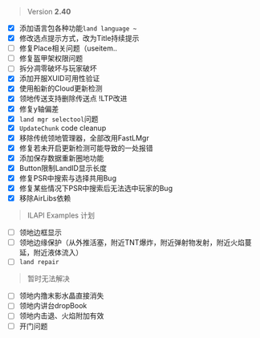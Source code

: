 > Version **2.40**
 - [x] 添加语言包各种功能`land language ~`
 - [x] 修改选点提示方式，改为Title持续提示
 - [ ] 修复Place相关问题（useitem..
 - [ ] 修复盔甲架权限问题
 - [ ] 拆分凋零破坏与玩家破坏
 - [x] 添加开服XUID可用性验证
 - [x] 使用船新的Cloud更新检测
 - [x] 领地传送支持删除传送点 !LTP改进
 - [x] 修复y轴偏差
 - [x] `land mgr selectool`问题
 - [x]  `UpdateChunk` code cleanup
 - [x] 移除传统领地管理器，全部改用FastLMgr
 - [x] 修复若未开启更新检测可能导致的一处报错
 - [x] 添加保存数据重新圈地功能
 - [x] Button限制LandID显示长度
 - [x] 修复PSR中搜索与选择共用Bug
 - [x] 修复某些情况下PSR中搜索后无法选中玩家的Bug
 - [x] 移除AirLibs依赖

> ILAPI Examples 计划
 - [ ] 领地边框显示
 - [ ] 领地边缘保护（从外推活塞，附近TNT爆炸，附近弹射物发射，附近火焰蔓延，附近液体流入）
 - [ ] `land repair`

> 暂时无法解决
 - [ ] 领地内撸末影水晶直接消失
 - [ ] 领地内讲台dropBook
 - [ ] 领地内击退、火焰附加有效
 - [ ] 开门问题
